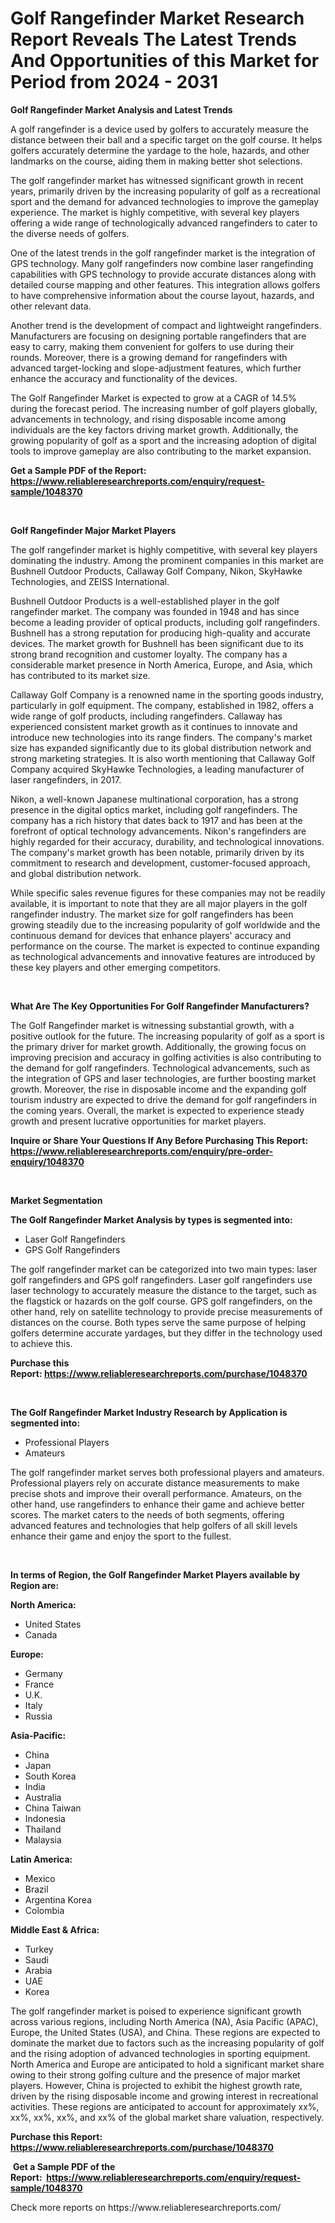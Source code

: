 <p><h1>Golf Rangefinder Market Research Report Reveals The Latest Trends And Opportunities of this Market for Period from 2024 - 2031</h1></p><p><strong>Golf Rangefinder Market Analysis and Latest Trends</strong></p>
<p><p>A golf rangefinder is a device used by golfers to accurately measure the distance between their ball and a specific target on the golf course. It helps golfers accurately determine the yardage to the hole, hazards, and other landmarks on the course, aiding them in making better shot selections.</p><p>The golf rangefinder market has witnessed significant growth in recent years, primarily driven by the increasing popularity of golf as a recreational sport and the demand for advanced technologies to improve the gameplay experience. The market is highly competitive, with several key players offering a wide range of technologically advanced rangefinders to cater to the diverse needs of golfers.</p><p>One of the latest trends in the golf rangefinder market is the integration of GPS technology. Many golf rangefinders now combine laser rangefinding capabilities with GPS technology to provide accurate distances along with detailed course mapping and other features. This integration allows golfers to have comprehensive information about the course layout, hazards, and other relevant data.</p><p>Another trend is the development of compact and lightweight rangefinders. Manufacturers are focusing on designing portable rangefinders that are easy to carry, making them convenient for golfers to use during their rounds. Moreover, there is a growing demand for rangefinders with advanced target-locking and slope-adjustment features, which further enhance the accuracy and functionality of the devices.</p><p>The Golf Rangefinder Market is expected to grow at a CAGR of 14.5% during the forecast period. The increasing number of golf players globally, advancements in technology, and rising disposable income among individuals are the key factors driving market growth. Additionally, the growing popularity of golf as a sport and the increasing adoption of digital tools to improve gameplay are also contributing to the market expansion.</p></p>
<p><strong>Get a Sample PDF of the Report:&nbsp; <a href="https://www.reliableresearchreports.com/enquiry/request-sample/1048370">https://www.reliableresearchreports.com/enquiry/request-sample/1048370</a></strong></p>
<p>&nbsp;</p>
<p><strong>Golf Rangefinder Major Market Players</strong></p>
<p><p>The golf rangefinder market is highly competitive, with several key players dominating the industry. Among the prominent companies in this market are Bushnell Outdoor Products, Callaway Golf Company, Nikon, SkyHawke Technologies, and ZEISS International.</p><p>Bushnell Outdoor Products is a well-established player in the golf rangefinder market. The company was founded in 1948 and has since become a leading provider of optical products, including golf rangefinders. Bushnell has a strong reputation for producing high-quality and accurate devices. The market growth for Bushnell has been significant due to its strong brand recognition and customer loyalty. The company has a considerable market presence in North America, Europe, and Asia, which has contributed to its market size.</p><p>Callaway Golf Company is a renowned name in the sporting goods industry, particularly in golf equipment. The company, established in 1982, offers a wide range of golf products, including rangefinders. Callaway has experienced consistent market growth as it continues to innovate and introduce new technologies into its range finders. The company's market size has expanded significantly due to its global distribution network and strong marketing strategies. It is also worth mentioning that Callaway Golf Company acquired SkyHawke Technologies, a leading manufacturer of laser rangefinders, in 2017.</p><p>Nikon, a well-known Japanese multinational corporation, has a strong presence in the digital optics market, including golf rangefinders. The company has a rich history that dates back to 1917 and has been at the forefront of optical technology advancements. Nikon's rangefinders are highly regarded for their accuracy, durability, and technological innovations. The company's market growth has been notable, primarily driven by its commitment to research and development, customer-focused approach, and global distribution network.</p><p>While specific sales revenue figures for these companies may not be readily available, it is important to note that they are all major players in the golf rangefinder industry. The market size for golf rangefinders has been growing steadily due to the increasing popularity of golf worldwide and the continuous demand for devices that enhance players' accuracy and performance on the course. The market is expected to continue expanding as technological advancements and innovative features are introduced by these key players and other emerging competitors.</p></p>
<p>&nbsp;</p>
<p><strong>What Are The Key Opportunities For Golf Rangefinder Manufacturers?</strong></p>
<p><p>The Golf Rangefinder market is witnessing substantial growth, with a positive outlook for the future. The increasing popularity of golf as a sport is the primary driver for market growth. Additionally, the growing focus on improving precision and accuracy in golfing activities is also contributing to the demand for golf rangefinders. Technological advancements, such as the integration of GPS and laser technologies, are further boosting market growth. Moreover, the rise in disposable income and the expanding golf tourism industry are expected to drive the demand for golf rangefinders in the coming years. Overall, the market is expected to experience steady growth and present lucrative opportunities for market players.</p></p>
<p><strong>Inquire or Share Your Questions If Any Before Purchasing This Report: <a href="https://www.reliableresearchreports.com/enquiry/pre-order-enquiry/1048370">https://www.reliableresearchreports.com/enquiry/pre-order-enquiry/1048370</a></strong></p>
<p>&nbsp;</p>
<p><strong>Market Segmentation</strong></p>
<p><strong>The Golf Rangefinder Market Analysis by types is segmented into:</strong></p>
<p><ul><li>Laser Golf Rangefinders</li><li>GPS Golf Rangefinders</li></ul></p>
<p><p>The golf rangefinder market can be categorized into two main types: laser golf rangefinders and GPS golf rangefinders. Laser golf rangefinders use laser technology to accurately measure the distance to the target, such as the flagstick or hazards on the golf course. GPS golf rangefinders, on the other hand, rely on satellite technology to provide precise measurements of distances on the course. Both types serve the same purpose of helping golfers determine accurate yardages, but they differ in the technology used to achieve this.</p></p>
<p><strong>Purchase this Report:&nbsp;<a href="https://www.reliableresearchreports.com/purchase/1048370">https://www.reliableresearchreports.com/purchase/1048370</a></strong></p>
<p>&nbsp;</p>
<p><strong>The Golf Rangefinder Market Industry Research by Application is segmented into:</strong></p>
<p><ul><li>Professional Players</li><li>Amateurs</li></ul></p>
<p><p>The golf rangefinder market serves both professional players and amateurs. Professional players rely on accurate distance measurements to make precise shots and improve their overall performance. Amateurs, on the other hand, use rangefinders to enhance their game and achieve better scores. The market caters to the needs of both segments, offering advanced features and technologies that help golfers of all skill levels enhance their game and enjoy the sport to the fullest.</p></p>
<p>&nbsp;</p>
<p><strong>In terms of Region, the Golf Rangefinder Market Players available by Region are:</strong></p>
<p>
    <p> <strong> North America: </strong>
        <ul>
            <li>United States</li>
            <li>Canada</li>
        </ul>
        </p> 
    <p> <strong> Europe: </strong>
        <ul>
            <li>Germany</li>
            <li>France</li>
            <li>U.K.</li>
            <li>Italy</li>
            <li>Russia</li>
        </ul>
        </p> 
    <p> <strong> Asia-Pacific: </strong>
        <ul>
            <li>China</li>
            <li>Japan</li>
            <li>South Korea</li>
            <li>India</li>
            <li>Australia</li>
            <li>China Taiwan</li>
            <li>Indonesia</li>
            <li>Thailand</li>
            <li>Malaysia</li>
        </ul>
        </p> 
    <p> <strong> Latin America: </strong>
        <ul>
            <li>Mexico</li>
            <li>Brazil</li>
            <li>Argentina Korea</li>
            <li>Colombia</li>
        </ul>
        </p> 
    <p> <strong> Middle East & Africa: </strong>
        <ul>
            <li>Turkey</li>
            <li>Saudi</li>
            <li>Arabia</li>
            <li>UAE</li>
            <li>Korea</li>
        </ul>
    </p>
    </p>
<p><p>The golf rangefinder market is poised to experience significant growth across various regions, including North America (NA), Asia Pacific (APAC), Europe, the United States (USA), and China. These regions are expected to dominate the market due to factors such as the increasing popularity of golf and the rising adoption of advanced technologies in sporting equipment. North America and Europe are anticipated to hold a significant market share owing to their strong golfing culture and the presence of major market players. However, China is projected to exhibit the highest growth rate, driven by the rising disposable income and growing interest in recreational activities. These regions are anticipated to account for approximately xx%, xx%, xx%, xx%, and xx% of the global market share valuation, respectively.</p></p>
<p><strong>Purchase this Report: <a href="https://www.reliableresearchreports.com/purchase/1048370">https://www.reliableresearchreports.com/purchase/1048370</a></strong></p>
<p>&nbsp;<strong>Get a Sample PDF of the Report:&nbsp;&nbsp;<a href="https://www.reliableresearchreports.com/enquiry/request-sample/1048370">https://www.reliableresearchreports.com/enquiry/request-sample/1048370</a></strong></p>
<p><strong></strong></p>
<p>Check more reports on https://www.reliableresearchreports.com/</p>